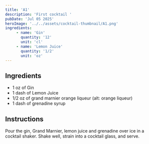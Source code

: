 ```yaml
---
title: 'A1'
description: 'First cocktail '
pubDate: 'Jul 05 2025'
heroImage: '../../assets/cocktail-thumbnail/A1.png'
ingredients:
     - name: 'Gin'
       quantity: '12'
       unit: 'cl'
     - name: 'Lemon Juice'
       quantity: '1/2'
       unit: 'oz'
---
```


## Ingredients

- 1 oz of Gin
- 1 dash of Lemon Juice
- 1/2 oz of grand marnier orange liqueur (alt: orange liqueur)
- 1 dash of grenadine syrup

## Instructions

Pour the gin, Grand Marnier, lemon juice and grenadine over ice in a cocktail shaker. Shake well, strain into a cocktail glass, and serve.
